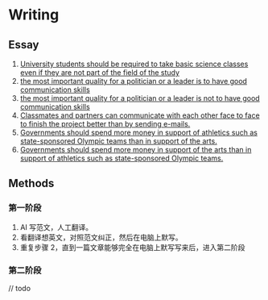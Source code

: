 # Writing

## Essay

1. [University students should be required to take basic science classes even if they are not part of the field of the study](./Essay/1-University%20students%20should%20be%20required%20to%20take%20basic%20science%20classes%20even%20if%20they%20are%20not%20part%20of%20the%20field%20of%20the%20study.md)
2. [the most important quality for a politician or a leader is to have good communication skills](./Essay/2-the%20most%20important%20quality%20for%20a%20politician%20or%20a%20leader%20is%20to%20have%20good%20communication%20skills.md)
3. [the most important quality for a politician or a leader is not to have good communication skills](./Essay/3-the%20most%20important%20quality%20for%20a%20politician%20or%20a%20leader%20is%20not%20to%20have%20good%20communication%20skills.md)
4. [Classmates and partners can communicate with each other face to face to finish the project better than by sending e-mails.](./Essay/4-Classmates%20and%20partners%20can%20communicate%20with%20each%20other%20face%20to%20face%20to%20finish%20the%20project%20%20better%20than%20by%20sending%20e-mails.md)
5. [Governments should spend more money in support of athletics such as state-sponsored Olympic teams than in support of the arts.](./Essay/5-Governments%20should%20spend%20more%20money%20in%20support%20of%20athletics%20such%20as%20state-sponsored%20Olympic%20teams%20than%20in%20support%20of%20the%20arts.md)
6. [Governments should spend more money in support of the arts than in support of athletics such as state-sponsored Olympic teams.](./Essay/6-Governments%20should%20spend%20more%20money%20in%20support%20of%20the%20arts%20than%20in%20support%20of%20athletics%20such%20as%20state-sponsored%20Olympic%20teams..md)

## Methods

### 第一阶段

1. AI 写范文，人工翻译。
2. 看翻译想英文，对照范文纠正，然后在电脑上默写。
3. 重复步骤 2，直到一篇文章能够完全在电脑上默写写来后，进入第二阶段

### 第二阶段
// todo
